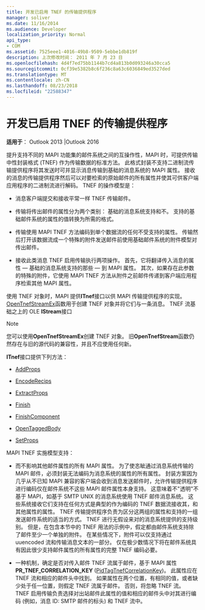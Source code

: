 ```yaml
---
title: 开发已启用 TNEF 的传输提供程序
manager: soliver
ms.date: 11/16/2014
ms.audience: Developer
localization_priority: Normal
api_type:
- COM
ms.assetid: 7525eee1-4016-49b8-9509-5ebbe1db819f
description: 上次修改时间： 2011 年 7 月 23 日
ms.openlocfilehash: 4d4f7ed75bb1144b7cd4a813b0d093246a30cca5
ms.sourcegitcommit: 0cf39e5382b8c6f236c8a63c6036849ed3527ded
ms.translationtype: MT
ms.contentlocale: zh-CN
ms.lasthandoff: 08/23/2018
ms.locfileid: "22588347"
---
```

# <a name="developing-a-tnef-enabled-transport-provider"></a>开发已启用 TNEF 的传输提供程序

  
  
**适用于**： Outlook 2013 |Outlook 2016 
  
提升支持不同的 MAPI 功能集的邮件系统之间的互操作性，MAPI 时，可提供传输中性封装格式 (TNEF) 作为传输数据的标准方法。 此格式封装不支持二进制流传输提供程序将其发送时可并显示消息传输到基础的消息系统的 MAPI 属性。 接收的消息的传输提供程序然后可以对要检索的原始邮件的所有属性并使其可供客户端应用程序的二进制流进行解码。 TNEF 的操作模型是：
  
- 消息客户端提交和接收平常一样 TNEF 传输邮件。
    
- 传输将传出邮件的属性分为两个类别： 基础的消息系统支持和不。 支持的基础邮件系统的属性的值转换为所需的格式。
    
- 传输使用 MAPI TNEF 方法编码到单个数据流的任何不受支持的属性。 传输然后打开该数据流成一个特殊的附件发送邮件前使用基础邮件系统的附件模型对传出邮件。
    
- 接收此类消息 TNEF 启用传输执行两项操作。 首先，它将翻译传入消息的属性 — 基础的消息系统支持的那些 — 到 MAPI 属性。 其次，如果存在此参数的特殊的附件，它使用 MAPI TNEF 方法从附件之前邮件传递到客户端应用程序检索其他 MAPI 属性。
    
使用 TNEF 对象时，MAPI 提供**ITnef**接口以供 MAPI 传输提供程序的实现。 [OpenTnefStreamEx](opentnefstreamex.md)函数用于创建 TNEF 对象并将它们与一条消息。 TNEF 流基础之上的 OLE **IStream**接口 
  
> [!NOTE]
> 您可以使用**OpenTnefStreamEx**创建 TNEF 对象。 旧**OpenTnefStream**函数仍然存在与旧的源代码的兼容性，并且不应使用任何新。 
  
**ITnef**接口提供下列方法： 
  
- [AddProps](itnef-addprops.md)
    
- [EncodeRecips](itnef-encoderecips.md)
    
- [ExtractProps](itnef-extractprops.md)
    
- [Finish](itnef-finish.md)
    
- [FinishComponent](itnef-finishcomponent.md)
    
- [OpenTaggedBody](itnef-opentaggedbody.md)
    
- [SetProps](itnef-setprops.md)
    
MAPI TNEF 实施模型支持：
  
- 而不影响其他邮件属性的所有 MAPI 属性。 为了使忞眦通过消息系统传输的 MAPI 邮件，必须封装无法编码为消息系统的属性的所有属性。 封装方案因为几乎从不已知 MAPI 兼容的客户端会收到消息发送邮件时，允许传输提供程序进行编码仅在邮件系统不这些 MAPI 邮件属性本身支持。 这意味着不"透明"不基于 MAPI，如基于 SMTP UNIX 的消息系统使用 TNEF 邮件消息系统。 这些系统接收它们支持在任何方式是典型的作为编码的 TNEF 数据流接收其，和其他属性的属性。 TNEF 传输提供程序负责为区分这两组的属性和支持的一组发送邮件系统的适当的方式。 TNEF 进行无假设来对的消息系统提供的支持级别。 但是，在包含本节中的 TNEF 用法的示例中，假定都由邮件系统支持除了邮件至少一个单独的附件。 在某些情况下，附件可以仅支持通过 uuencoded 流和传输消息文本的一部分。 仅在极少数情况下将在邮件系统具有因此很少支持邮件属性的所有属性的完整 TNEF 编码必要。
    
- 一种机制，确定是否对传入邮件 TNEF 流属于邮件，基于 MAPI 属性**PR_TNEF_CORRELATION_KEY** ([PidTagTnefCorrelationKey](pidtagtnefcorrelationkey-canonical-property.md))。 此属性应在 TNEF 流和相应的邮件头中找到。 如果属性在两个位置，有相同的值，或者缺少处于任一位置，则假定 TNEF 流属于邮件。 否则，将忽略 TNEF 流。 TNEF 启用传输负责选择对出站邮件此属性的值和相应的邮件头中对其进行编码 (例如，消息 ID: SMTP 邮件的标头) 和 TNEF 流中。
    

